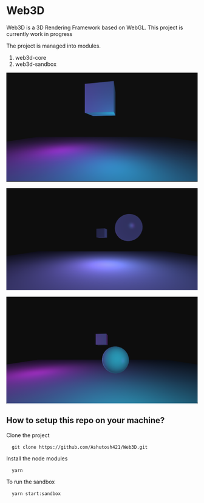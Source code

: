 # Web3D

Web3D is a 3D Rendering Framework based on WebGL. This project is currently work in progress

The project is managed into modules.
1. web3d-core 
2. web3d-sandbox

![](images/Render2.png) 


![](images/Render4.png)

![](images/Render3.png)

## How to setup this repo on your machine?

Clone the project

```
  git clone https://github.com/Ashutosh421/Web3D.git
```

Install the node modules
``` 
  yarn
```

To run the sandbox
```
  yarn start:sandbox
```




